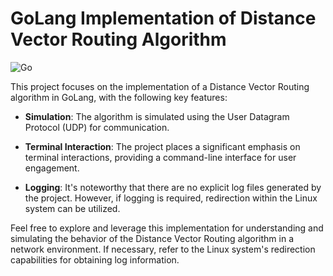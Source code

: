 # GoLang Implementation of Distance Vector Routing Algorithm

![Go](https://img.shields.io/badge/Network(router)-GoLang-informational?style=flat-square&logo=go&logoColor=white&color=2bbc8a)

This project focuses on the implementation of a Distance Vector Routing algorithm in GoLang, with the following key features:

- **Simulation**: The algorithm is simulated using the User Datagram Protocol (UDP) for communication.

- **Terminal Interaction**: The project places a significant emphasis on terminal interactions, providing a command-line interface for user engagement.

- **Logging**: It's noteworthy that there are no explicit log files generated by the project. However, if logging is required, redirection within the Linux system can be utilized.

Feel free to explore and leverage this implementation for understanding and simulating the behavior of the Distance Vector Routing algorithm in a network environment. If necessary, refer to the Linux system's redirection capabilities for obtaining log information.
